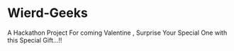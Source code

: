 # Wierd-Geeks
A Hackathon Project For coming Valentine , Surprise Your Special One with this Special Gift...!!
